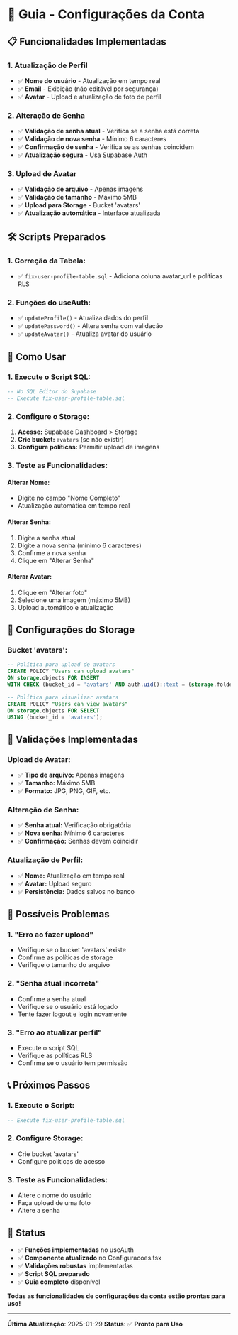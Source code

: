 # 🔧 Guia - Configurações da Conta

## 📋 **Funcionalidades Implementadas**

### **1. Atualização de Perfil**
- ✅ **Nome do usuário** - Atualização em tempo real
- ✅ **Email** - Exibição (não editável por segurança)
- ✅ **Avatar** - Upload e atualização de foto de perfil

### **2. Alteração de Senha**
- ✅ **Validação de senha atual** - Verifica se a senha está correta
- ✅ **Validação de nova senha** - Mínimo 6 caracteres
- ✅ **Confirmação de senha** - Verifica se as senhas coincidem
- ✅ **Atualização segura** - Usa Supabase Auth

### **3. Upload de Avatar**
- ✅ **Validação de arquivo** - Apenas imagens
- ✅ **Validação de tamanho** - Máximo 5MB
- ✅ **Upload para Storage** - Bucket 'avatars'
- ✅ **Atualização automática** - Interface atualizada

## 🛠️ **Scripts Preparados**

### **1. Correção da Tabela:**
- ✅ `fix-user-profile-table.sql` - Adiciona coluna avatar_url e políticas RLS

### **2. Funções do useAuth:**
- ✅ `updateProfile()` - Atualiza dados do perfil
- ✅ `updatePassword()` - Altera senha com validação
- ✅ `updateAvatar()` - Atualiza avatar do usuário

## 🚀 **Como Usar**

### **1. Execute o Script SQL:**
```sql
-- No SQL Editor do Supabase
-- Execute fix-user-profile-table.sql
```

### **2. Configure o Storage:**
1. **Acesse:** Supabase Dashboard > Storage
2. **Crie bucket:** `avatars` (se não existir)
3. **Configure políticas:** Permitir upload de imagens

### **3. Teste as Funcionalidades:**

#### **Alterar Nome:**
- Digite no campo "Nome Completo"
- Atualização automática em tempo real

#### **Alterar Senha:**
1. Digite a senha atual
2. Digite a nova senha (mínimo 6 caracteres)
3. Confirme a nova senha
4. Clique em "Alterar Senha"

#### **Alterar Avatar:**
1. Clique em "Alterar foto"
2. Selecione uma imagem (máximo 5MB)
3. Upload automático e atualização

## 🔧 **Configurações do Storage**

### **Bucket 'avatars':**
```sql
-- Política para upload de avatars
CREATE POLICY "Users can upload avatars"
ON storage.objects FOR INSERT
WITH CHECK (bucket_id = 'avatars' AND auth.uid()::text = (storage.foldername(name))[1]);

-- Política para visualizar avatars
CREATE POLICY "Users can view avatars"
ON storage.objects FOR SELECT
USING (bucket_id = 'avatars');
```

## 🎯 **Validações Implementadas**

### **Upload de Avatar:**
- ✅ **Tipo de arquivo:** Apenas imagens
- ✅ **Tamanho:** Máximo 5MB
- ✅ **Formato:** JPG, PNG, GIF, etc.

### **Alteração de Senha:**
- ✅ **Senha atual:** Verificação obrigatória
- ✅ **Nova senha:** Mínimo 6 caracteres
- ✅ **Confirmação:** Senhas devem coincidir

### **Atualização de Perfil:**
- ✅ **Nome:** Atualização em tempo real
- ✅ **Avatar:** Upload seguro
- ✅ **Persistência:** Dados salvos no banco

## 🚨 **Possíveis Problemas**

### **1. "Erro ao fazer upload"**
- Verifique se o bucket 'avatars' existe
- Confirme as políticas de storage
- Verifique o tamanho do arquivo

### **2. "Senha atual incorreta"**
- Confirme a senha atual
- Verifique se o usuário está logado
- Tente fazer logout e login novamente

### **3. "Erro ao atualizar perfil"**
- Execute o script SQL
- Verifique as políticas RLS
- Confirme se o usuário tem permissão

## 📞 **Próximos Passos**

### **1. Execute o Script:**
```sql
-- Execute fix-user-profile-table.sql
```

### **2. Configure Storage:**
- Crie bucket 'avatars'
- Configure políticas de acesso

### **3. Teste as Funcionalidades:**
- Altere o nome do usuário
- Faça upload de uma foto
- Altere a senha

## 🎉 **Status**

- ✅ **Funções implementadas** no useAuth
- ✅ **Componente atualizado** no Configuracoes.tsx
- ✅ **Validações robustas** implementadas
- ✅ **Script SQL preparado**
- ✅ **Guia completo** disponível

**Todas as funcionalidades de configurações da conta estão prontas para uso!**

---

**Última Atualização**: 2025-01-29
**Status**: ✅ **Pronto para Uso** 
